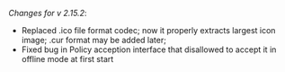 _Changes for v 2.15.2_:
- Replaced .ico file format codec; now it properly extracts largest icon image; .cur format may be added later;
- Fixed bug in Policy acception interface that disallowed to accept it in offline mode at first start
